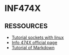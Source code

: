 # INF474X

## RESSOURCES
- [Tutorial sockets with linux](https://www.gta.ufrj.br/ensino/eel878/sockets/)
- [Info 474X official page](https://moodle.polytechnique.fr/course/view.php?id=3625)
- [Tutorial of Markdown](https://daringfireball.net/projects/markdown/)
